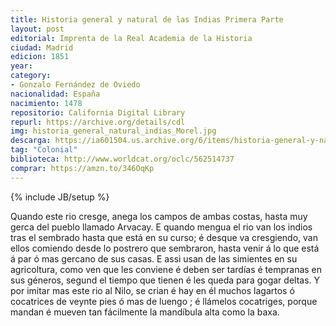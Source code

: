 ```yaml
---
title: Historia general y natural de las Indias Primera Parte
layout: post
editorial: Imprenta de la Real Academia de la Historia
ciudad: Madrid
edicion: 1851
year: 
category:
- Gonzalo Fernández de Oviedo
nacionalidad: España
nacimiento: 1478
repositorio: California Digital Library
repurl: https://archive.org/details/cdl
img: historia_general_natural_indias_Morel.jpg
descarga: https://ia601504.us.archive.org/6/items/historia-general-y-natural-de-las-indias/Historia%20general%20y%20natural%20de%20las%20Indias.pdf
tag: "Colonial"
biblioteca: http://www.worldcat.org/oclc/562514737
comprar: https://amzn.to/346OqKp
---
```

{% include JB/setup %}
 
Quando este rio cresge, anega los campos de ambas costas, hasta muy gerca del pueblo llamado Arvacay. E quando mengua el rio van los indios tras el sembrado hasta que está en su curso; é desque va cresgiendo, van ellos comiendo desde lo postrero que sembraron, hasta venir á lo que está á par ó mas gercano de sus casas. E assi usan de las simientes en su agricoltura, como ven que les conviene é deben ser tardías é tempranas en sus géneros, segund el tiempo que tienen é les queda para gogar deltas. Y por imitar mas este rio al Nilo, se crian é hay en él muchos lagartos ó cocatrices de veynte pies ó mas de luengo ; é llámelos cocatriges, porque mandan é mueven tan fácilmente la mandíbula alta como la baxa.
